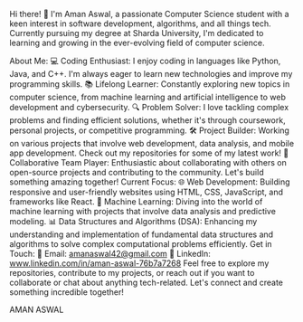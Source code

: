 Hi there! 👋
I'm Aman Aswal, a passionate Computer Science student with a keen interest in software development, algorithms, and all things tech. Currently pursuing my degree at Sharda University, I'm dedicated to learning and growing in the ever-evolving field of computer science.

About Me:
💻 Coding Enthusiast: I enjoy coding in languages like Python, Java, and C++. I'm always eager to learn new technologies and improve my programming skills.
📚 Lifelong Learner: Constantly exploring new topics in computer science, from machine learning and artificial intelligence to web development and cybersecurity.
🔍 Problem Solver: I love tackling complex problems and finding efficient solutions, whether it's through coursework, personal projects, or competitive programming.
🛠️ Project Builder: Working on various projects that involve web development, data analysis, and mobile app development. Check out my repositories for some of my latest work!
🤝 Collaborative Team Player: Enthusiastic about collaborating with others on open-source projects and contributing to the community. Let's build something amazing together!
Current Focus:
🌐 Web Development: Building responsive and user-friendly websites using HTML, CSS, JavaScript, and frameworks like React.
🤖 Machine Learning: Diving into the world of machine learning with projects that involve data analysis and predictive modeling.
📊 Data Structures and Algorithms (DSA): Enhancing my understanding and implementation of fundamental data structures and algorithms to solve complex computational problems efficiently.
Get in Touch:
💌 Email: amanaswal42@gmail.com
🔗 LinkedIn: www.linkedin.com/in/aman-aswal-76b7a7268
Feel free to explore my repositories, contribute to my projects, or reach out if you want to collaborate or chat about anything tech-related. Let's connect and create something incredible together!

AMAN ASWAL
